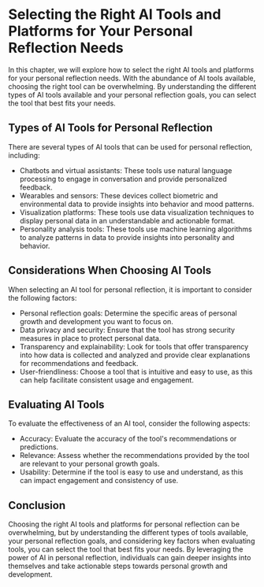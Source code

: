 Selecting the Right AI Tools and Platforms for Your Personal Reflection Needs
==============================================================================================================================================

In this chapter, we will explore how to select the right AI tools and platforms for your personal reflection needs. With the abundance of AI tools available, choosing the right tool can be overwhelming. By understanding the different types of AI tools available and your personal reflection goals, you can select the tool that best fits your needs.

Types of AI Tools for Personal Reflection
-----------------------------------------

There are several types of AI tools that can be used for personal reflection, including:

* Chatbots and virtual assistants: These tools use natural language processing to engage in conversation and provide personalized feedback.
* Wearables and sensors: These devices collect biometric and environmental data to provide insights into behavior and mood patterns.
* Visualization platforms: These tools use data visualization techniques to display personal data in an understandable and actionable format.
* Personality analysis tools: These tools use machine learning algorithms to analyze patterns in data to provide insights into personality and behavior.

Considerations When Choosing AI Tools
-------------------------------------

When selecting an AI tool for personal reflection, it is important to consider the following factors:

* Personal reflection goals: Determine the specific areas of personal growth and development you want to focus on.
* Data privacy and security: Ensure that the tool has strong security measures in place to protect personal data.
* Transparency and explainability: Look for tools that offer transparency into how data is collected and analyzed and provide clear explanations for recommendations and feedback.
* User-friendliness: Choose a tool that is intuitive and easy to use, as this can help facilitate consistent usage and engagement.

Evaluating AI Tools
-------------------

To evaluate the effectiveness of an AI tool, consider the following aspects:

* Accuracy: Evaluate the accuracy of the tool's recommendations or predictions.
* Relevance: Assess whether the recommendations provided by the tool are relevant to your personal growth goals.
* Usability: Determine if the tool is easy to use and understand, as this can impact engagement and consistency of use.

Conclusion
----------

Choosing the right AI tools and platforms for personal reflection can be overwhelming, but by understanding the different types of tools available, your personal reflection goals, and considering key factors when evaluating tools, you can select the tool that best fits your needs. By leveraging the power of AI in personal reflection, individuals can gain deeper insights into themselves and take actionable steps towards personal growth and development.

